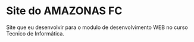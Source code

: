 # Site do AMAZONAS FC
Site que eu desenvolvir para o modulo de desenvolvimento WEB no curso Tecnico de Informática.

